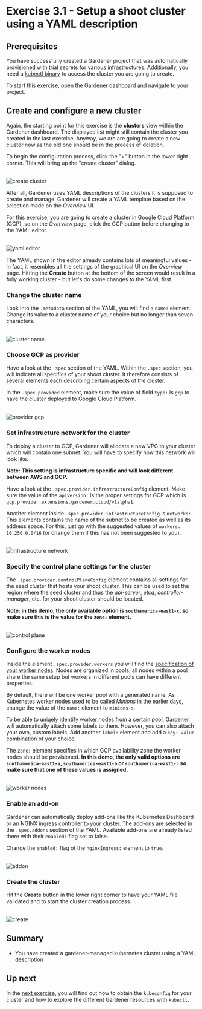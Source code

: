# Exercise 3.1 - Setup a shoot cluster using a YAML description

## Prerequisites

You have successfully created a Gardener project that was automatically provisioned with trial secrets for various infrastructures. Additionally, you need a [kubectl binary](https://kubernetes.io/docs/tasks/tools/install-kubectl/) to access the cluster you are going to create.

To start this exercise, open the Gardener dashboard and navigate to your project.

## Create and configure a new cluster

Again, the starting point for this exercise is the **clusters** view within the Gardener dashboard. The displayed list might still contain the cluster you created in the last exercise. Anyway, we are are going to create a new cluster now as the old one should be in the process of deletion.

To begin the configuration process, click the "+" button in the lower right corner. This will bring up the "create cluster" dialog.

<br>![create cluster](./images/03_01_01.png)

After all, Gardener uses YAML descriptions of the clusters it is supposed to create and manage. Gardener will create a YAML template based on the selection made on the _Overview_ UI.

For this exercise, you are going to create a cluster in Google Cloud Platform (GCP), so on the _Overview_ page, click the GCP button before changing to the YAML editor.

<br>![yaml editor](./images/03_01_02.png)

The YAML shown in the editor already contains lots of meaningful values - in fact, it resembles all the settings of the graphical UI on the _Overview_ page. Hitting the __Create__ button at the bottom of the screen would result in a fully working cluster - but let's do some changes to the YAML first.

### Change the cluster name

Look into the `.metadata` section of the YAML, you will find a `name:` element. Change its value to a cluster name of your choice but no longer than seven characters.

<br>![cluster name](./images/03_01_03.png)

### Choose GCP as provider

Have a look at the `.spec` section of the YAML. Within the `.spec` section, you will indicate all specifics of your shoot cluster. It therefore consists of several elements each describing certain aspects of the cluster.

In the `.spec.provider` element, make sure the value of field `type:` is `gcp` to have the cluster deployed to Google Cloud Platform.

<br>![provider gcp](./images/03_01_04.png)

### Set infrastructure network for the cluster

To deploy a cluster to GCP, Gardener will allocate a new VPC to your cluster which will contain one subnet. You will have to specify how this network will look like.

**Note: This setting is infrastructure specific and will look different between AWS and GCP.**

Have a look at the `.spec.provider.infrastructureConfig` element. Make sure the value of the `apiVersion:` is the proper settings for GCP which is `gcp.provider.extensions.gardener.cloud/v1alpha1`.

Another element inside `.spec.provider.infrastructureConfig` is `networks:`. This elements contains  the name of the subnet to be created as well as its address space. For this, just go with the suggested values of `workers: 10.250.0.0/16` (or change them if this has not been suggested to you).

<br>![infrastructure network](./images/03_01_05.png)

### Specify the control plane settings for the cluster

The `.spec.provider.controlPlaneConfig` element contains all settings for the seed cluster that hosts your shoot cluster. This can be used to set the region where the seed cluster and thus the _api-server_, _etcd_, _controller-manager_, etc. for your shoot cluster should be located.

**Note: in this demo, the only available option is `southamerica-east1-c`, so make sure this is the value for the `zone:` element.**

<br>![control plane](./images/03_01_06.png)

### Configure the worker nodes

Inside the element `.spec.provider.workers` you will find the [specification of your worker nodes](https://gardener.cloud/documentation/references/extensions/#extensions.gardener.cloud/v1alpha1.WorkerSpec). Nodes are organized in pools, all nodes within a pool share the same setup but workers in different pools can have different properties.

By default, there will be one worker pool with a generated name. As Kubernetes worker nodes used to be called _Minions_ in the earlier days, change the value of the `name:` element to `minions-s`.

To be able to uniqely identify worker nodes from a certain pool, Gardener will automatically attach some labels to them. However, you can also attach your own, custom labels. Add another `label:` element and add a `key: value` combination of your choice.

The `zone:` element specifies in which GCP availability zone the worker nodes should be provisioned. **In this demo, the only valid options are `southamerica-east1-a`, `southamerica-east1-b` or `southamerica-east1-c` so make sure that one of these values is assigned.**

<br>![worker nodes](./images/03_01_07.png)

### Enable an add-on

Gardener can automatically deploy add-ons like the Kubernetes Dashboard or an NGINX ingress controller to your cluster. The add-ons are selected in the `.spec.addons` section of the YAML. Available add-ons are already listed there with their `enabled:` flag set to false.

Change the `enabled:` flag of the `nginxIngress:` element to `true`.

<br>![addon](./images/03_01_08.png)

### Create the cluster

Hit the **Create** button in the lower right corner to have your YAML file validated and to start the cluster creation process.

<br>![create](./images/03_01_09.png)

## Summary

- You have created a gardener-managed kubernetes cluster using a YAML description

## Up next
In the [next exercise](./02_garden_cluster.md), you will find out how to obtain the `kubeconfig` for your cluster and how to explore the different Gardener resources with `kubectl`.
